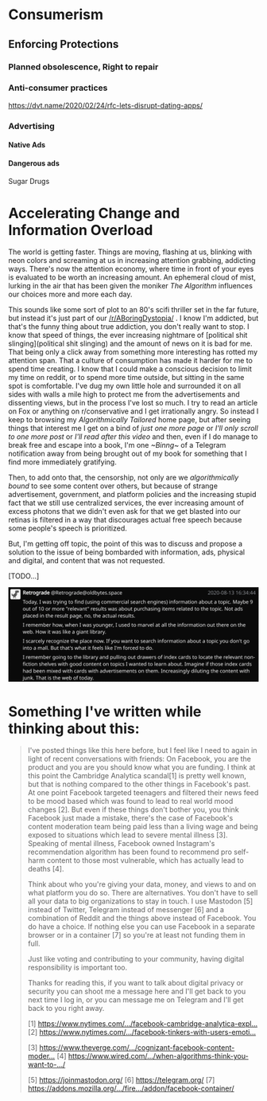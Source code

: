 # Consumerism

## Enforcing Protections

### Planned obsolescence, Right to repair

### Anti-consumer practices

https://dvt.name/2020/02/24/rfc-lets-disrupt-dating-apps/

### Advertising

#### Native Ads

#### Dangerous ads

Sugar
Drugs

# Accelerating Change and Information Overload

The world is getting faster. Things are moving, flashing at us, blinking with neon colors and screaming at us in increasing attention grabbing, addicting ways. There's now the attention economy, where time in front of your eyes is evaluated to be worth an increasing amount. An ephemeral cloud of mist, lurking in the air that has been given the moniker *The Algorithm* influences our choices more and more each day.

This sounds like some sort of plot to an 80's scifi thriller set in the far future, but instead it's just part of our [/r/ABoringDystopia/](https://www.reddit.com/r/ABoringDystopia/) . I know I'm addicted, but that's the funny thing about true addiction, you don't really want to stop. I know that speed of things, the ever increasing nightmare of [political shit slinging](political shit slinging) and the amount of news on it is bad for me. That being only a click away from something more interesting has rotted my attention span. That a culture of consumption has made it harder for me to spend time creating. I know that I could make a conscious decision to limit my time on reddit, or to spend more time outside, but sitting in the same spot is comfortable. I've dug my own little hole and surrounded it on all sides with walls a mile high to protect me from the advertisements and dissenting views, but in the process I've lost so much. I try to read an article on Fox or anything on r/conservative and I get irrationally angry. So instead I keep to browsing my *Algorithmically Tailored* home page, but after seeing things that interest me I get on a bind of *just one more page* or *I'll only scroll to one more post* or *I'll read after this video* and then, even if I do manage to break free and escape into a book, I'm one *~Binng~* of a Telegram notification away from being brought out of my book for something that I find more immediately gratifying.

Then, to add onto that, the censorship, not only are we *algorithmically bound* to see some content over others, but because of strange advertisement, government, and platform policies and the increasing stupid fact that we still use centralized services, the ever increasing amount of excess photons that we didn't even ask for that we get blasted into our retinas is filtered in a way that discourages actual free speech because some people's speech is prioritized.

But, I'm getting off topic, the point of this was to discuss and propose a solution to the issue of being bombarded with information, ads, physical and digital, and content that was not requested.

[TODO...]

![Retrograde complaining about Google](../media/RetrogradeMastodon.png)

# Something I've written while thinking about this:

>I've posted things like this here before, but I feel like I need to again in light of recent conversations with friends: On Facebook, you are the product and you are you should know what you are funding. I think at this point the Cambridge Analytica scandal[1] is pretty well known, but that is nothing compared to the other things in Facebook's past. At one point Facebook targeted teenagers and filtered their news feed to be mood based which was found to lead to real world mood changes [2]. But even if these things don't bother you, you think Facebook just made a mistake, there's the case of Facebook's content moderation team being paid less than a living wage and being exposed to situations which lead to severe mental illness [3]. Speaking of mental illness, Facebook owned Instagram's recommendation algorithm has been found to recommend pro self-harm content to those most vulnerable, which has actually lead to deaths [4].
>
>Think about who you're giving your data, money, and views to and on what platform you do so. There are alternatives. You don't have to sell all your data to big organizations to stay in touch. I use Mastodon [5] instead of Twitter, Telegram instead of messenger [6] and a combination of Reddit and the things above instead of Facebook. You do have a choice. If nothing else you can use Facebook in a separate browser or in a container [7] so you're at least not funding them in full.
>
>Just like voting and contributing to your community, having digital responsibility is important too.
>
>Thanks for reading this, if you want to talk about digital privacy or security you can shoot me a message here and I'll get back to you next time I log in, or you can message me on Telegram and I'll get back to you right away.
>
>[1] https://www.nytimes.com/…/facebook-cambridge-analytica-expl…
>[2] https://www.nytimes.com/…/facebook-tinkers-with-users-emoti…
>
>[3] https://www.theverge.com/…/cognizant-facebook-content-moder…
>[4] https://www.wired.com/…/when-algorithms-think-you-want-to-…/
>
>[5] https://joinmastodon.org/
>[6] https://telegram.org/
>[7] https://addons.mozilla.org/…/fire…/addon/facebook-container/